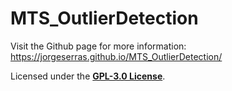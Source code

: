 # MTS_OutlierDetection
Visit the Github page for more information: https://jorgeserras.github.io/MTS_OutlierDetection/

Licensed under the **[GPL-3.0 License](https://www.gnu.org/licenses/gpl-3.0.html)**.
